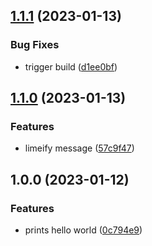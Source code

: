 ## [1.1.1](https://github.com/herdisle/release-with-git/compare/v1.1.0...v1.1.1) (2023-01-13)


### Bug Fixes

* trigger build ([d1ee0bf](https://github.com/herdisle/release-with-git/commit/d1ee0bf56d4f951d92af8de6b41c7df08f8f07c2))

## [1.1.0](https://github.com/herdisle/release-with-git/compare/v1.0.0...v1.1.0) (2023-01-13)


### Features

* limeify message ([57c9f47](https://github.com/herdisle/release-with-git/commit/57c9f47e483f7c84866825e37d22018df6334f11))

## 1.0.0 (2023-01-12)


### Features

* prints hello world ([0c794e9](https://github.com/Lundalogik/trainee-release-with-git/commit/0c794e9059097481ba270262b3117e13f0cccd66))
